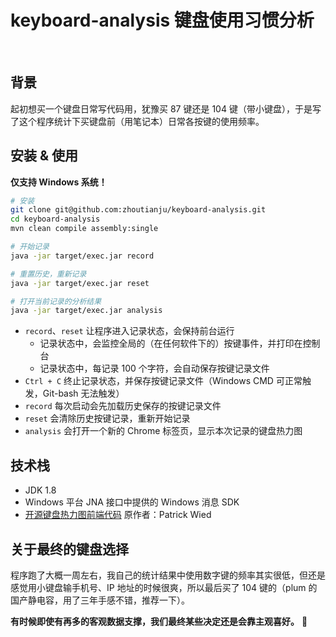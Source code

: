 # keyboard-analysis 键盘使用习惯分析

<img src="https://img.shields.io/badge/JDK-1.8+-green.svg" alt=""> <img src="https://img.shields.io/badge/Maven-3.0+-green.svg" alt=""> <img src="https://img.shields.io/badge/Platform-Windows-green.svg" alt=""> <img src="https://img.shields.io/badge/Browser-Chrome-green.svg" alt="">

## 背景

起初想买一个键盘日常写代码用，犹豫买 87 键还是 104 键（带小键盘），于是写了这个程序统计下买键盘前（用笔记本）日常各按键的使用频率。

## 安装 & 使用

**仅支持 Windows 系统！**

```bash
# 安装
git clone git@github.com:zhoutianju/keyboard-analysis.git
cd keyboard-analysis
mvn clean compile assembly:single

# 开始记录
java -jar target/exec.jar record

# 重置历史，重新记录
java -jar target/exec.jar reset

# 打开当前记录的分析结果
java -jar target/exec.jar analysis
```

* `record`、`reset` 让程序进入记录状态，会保持前台运行
    * 记录状态中，会监控全局的（在任何软件下的）按键事件，并打印在控制台
    * 记录状态中，每记录 100 个字符，会自动保存按键记录文件
* `Ctrl + C` 终止记录状态，并保存按键记录文件（Windows CMD 可正常触发，Git-bash 无法触发）
* `record` 每次启动会先加载历史保存的按键记录文件
* `reset` 会清除历史按键记录，重新开始记录
* `analysis` 会打开一个新的 Chrome 标签页，显示本次记录的键盘热力图

## 技术栈

* JDK 1.8
* Windows 平台 JNA 接口中提供的 Windows 消息 SDK
* [开源键盘热力图前端代码](http://github.com/pa7/Keyboard-Heatmap.git) 原作者：Patrick Wied

## 关于最终的键盘选择

程序跑了大概一周左右，我自己的统计结果中使用数字键的频率其实很低，但还是感觉用小键盘输手机号、IP 地址的时候很爽，所以最后买了 104 键的（plum 的国产静电容，用了三年手感不错，推荐一下）。

**有时候即使有再多的客观数据支撑，我们最终某些决定还是会靠主观喜好。** 🤦